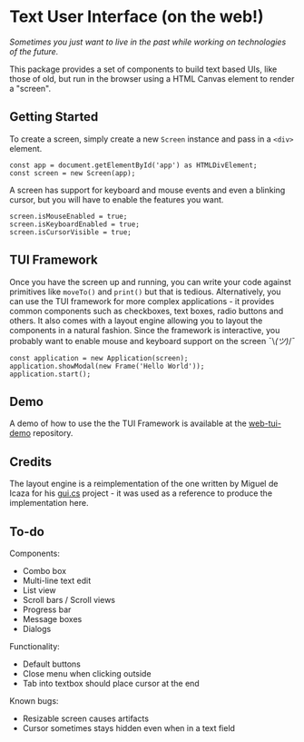 # Text User Interface (on the web!)

_Sometimes you just want to live in the past while working on technologies of the future._

This package provides a set of components to build text based UIs, like those of old, but run in the browser using a HTML Canvas element to render a "screen".

## Getting Started

To create a screen, simply create a new `Screen` instance and pass in a `<div>` element.

```
const app = document.getElementById('app') as HTMLDivElement;
const screen = new Screen(app);
```

A screen has support for keyboard and mouse events and even a blinking cursor, but you will have to enable the features you want.

```
screen.isMouseEnabled = true;
screen.isKeyboardEnabled = true;
screen.isCursorVisible = true;
```

## TUI Framework

Once you have the screen up and running, you can write your code against primitives like `moveTo()` and `print()` but that is tedious. Alternatively, you can use the TUI framework for more complex applications - it provides common components such as checkboxes, text boxes, radio buttons and others. It also comes with a layout engine allowing you to layout the components in a natural fashion. Since the framework is interactive, you probably want to enable mouse and keyboard support on the screen ¯\\_(ツ)_/¯

```
const application = new Application(screen);
application.showModal(new Frame('Hello World'));
application.start();
```

## Demo

A demo of how to use the the TUI Framework is available at the [web-tui-demo](https://github.com/vishalmistry/web-tui-demo) repository.

## Credits

The layout engine is a reimplementation of the one written by Miguel de Icaza for his [gui.cs](https://github.com/migueldeicaza/gui.cs) project - it was used as a reference to produce the implementation here.

## To-do

Components:

   * Combo box
   * Multi-line text edit
   * List view
   * Scroll bars / Scroll views
   * Progress bar
   * Message boxes
   * Dialogs

Functionality:

   * Default buttons
   * Close menu when clicking outside
   * Tab into textbox should place cursor at the end

Known bugs:

   * Resizable screen causes artifacts
   * Cursor sometimes stays hidden even when in a text field
